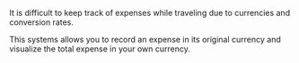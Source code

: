 It is difficult to keep track of expenses while traveling due to currencies and conversion rates.

This systems allows you to record an expense in its original currency and visualize the total expense in your own currency.
